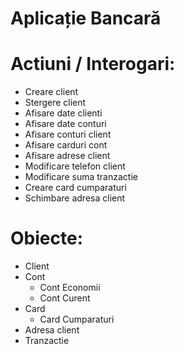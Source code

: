 # Aplicație Bancară

# Actiuni / Interogari:
- Creare client 
- Stergere client
- Afisare date clienti
- Afisare date conturi
- Afisare conturi client 
- Afisare carduri cont 
- Afisare adrese client
- Modificare telefon client
- Modificare suma tranzactie
- Creare card cumparaturi
- Schimbare adresa client

# Obiecte:
- Client
- Cont
  - Cont Economii
  - Cont Curent
- Card
  - Card Cumparaturi
- Adresa client
- Tranzactie  
